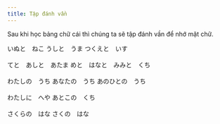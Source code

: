 ```yaml
---
title: Tập đánh vần
---
```



<Intro>

Sau khi học bảng chữ cái thì chúng ta sẽ tập đánh vần để nhớ mặt chữ.

</Intro>

<JaSL>いぬと　ねこ</JaSL>
<JaSL>うしと　うま</JaSL>
<JaSL>つくえと　いす</JaSL>
<br />
<br />
<JaSL>てと　あしと　あたま</JaSL>
<JaSL>めと　はなと　みみと　くち</JaSL>
<br />
<br />
<JaSL>わたしの　うち</JaSL>
<JaSL>あなたの　うち</JaSL>
<JaSL>あのひとの　うち</JaSL>
<br />
<br />
<JaSL>わたしに　へや</JaSL>
<JaSL>あとこの　くち</JaSL>
<br />
<br />
<JaSL>さくらの　はな</JaSL>
<JaSL>さくの　はな</JaSL>